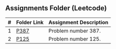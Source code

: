 ##  Assignments Folder (Leetcode)

|   #   | Folder Link | Assignment Description |
| :---: | ----------- | ---------------------- |
|  1    | [P387](https://github.com/Sudhir0228/4883-Programming_Techniques_Ray/tree/main/Assignments/Leetcode/P387)| Problem number 387. |
|  2    | [P125](https://github.com/Sudhir0228/4883-Programming_Techniques_Ray/tree/main/Assignments/Leetcode/P125)| Problem number 125. |



